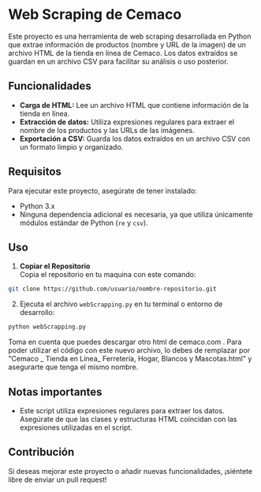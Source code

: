 # Web Scraping de Cemaco

Este proyecto es una herramienta de web scraping desarrollada en Python que extrae información de productos (nombre y URL de la imagen) de un archivo HTML de la tienda en línea de Cemaco. Los datos extraídos se guardan en un archivo CSV para facilitar su análisis o uso posterior.

## Funcionalidades

- **Carga de HTML:** Lee un archivo HTML que contiene información de la tienda en línea.
- **Extracción de datos:** Utiliza expresiones regulares para extraer el nombre de los productos y las URLs de las imágenes.
- **Exportación a CSV:** Guarda los datos extraídos en un archivo CSV con un formato limpio y organizado.

## Requisitos

Para ejecutar este proyecto, asegúrate de tener instalado:

- Python 3.x
- Ninguna dependencia adicional es necesaria, ya que utiliza únicamente módulos estándar de Python (`re` y `csv`).

## Uso

1. **Copiar el Repositorio**  
   Copia el repositorio en tu maquina con este comando:
```bash
git clone https://github.com/usuario/nombre-repositorio.git
```

2. Ejecuta el archivo `webScrapping.py` en tu terminal o entorno de desarrollo:
```bash
python webScrapping.py
``` 
Toma en cuenta que puedes descargar otro html de cemaco.com . Para poder utilizar el código con este nuevo archivo, lo debes de remplazar por "Cemaco _ Tienda en Línea_ Ferretería, Hogar, Blancos y Mascotas.html" y asegurarte que tenga el mismo nombre. 

## Notas importantes
- Este script utiliza expresiones regulares para extraer los datos. Asegúrate de que las clases y estructuras HTML coincidan con las expresiones utilizadas en el script.

## Contribución
Si deseas mejorar este proyecto o añadir nuevas funcionalidades, ¡siéntete libre de enviar un pull request!





